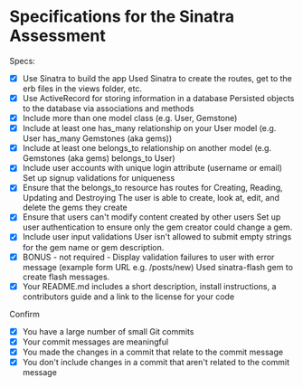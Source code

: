 # Specifications for the Sinatra Assessment

Specs:
- [x] Use Sinatra to build the app
    Used Sinatra to create the routes, get to the erb files in the views folder, etc. 
- [x] Use ActiveRecord for storing information in a database
    Persisted objects to the database via associations and methods
- [x] Include more than one model class (e.g. User, Gemstone)
- [x] Include at least one has_many relationship on your User model (e.g. User has_many Gemstones (aka gems))
- [x] Include at least one belongs_to relationship on another model (e.g. Gemstones (aka gems) belongs_to User)
- [x] Include user accounts with unique login attribute (username or email)
    Set up signup validations for uniqueness
- [x] Ensure that the belongs_to resource has routes for Creating, Reading, Updating and Destroying
    The user is able to create, look at, edit, and delete the gems they create
- [x] Ensure that users can't modify content created by other users
    Set up user authentication to ensure only the gem creator could change a gem. 
- [x] Include user input validations
    User isn't allowed to submit empty strings for the gem name or gem description. 
- [x] BONUS - not required - Display validation failures to user with error message (example form URL e.g. /posts/new)
    Used sinatra-flash gem to create flash messages. 
- [x] Your README.md includes a short description, install instructions, a contributors guide and a link to the license for your code

Confirm
- [x] You have a large number of small Git commits
- [x] Your commit messages are meaningful
- [x] You made the changes in a commit that relate to the commit message
- [x] You don't include changes in a commit that aren't related to the commit message